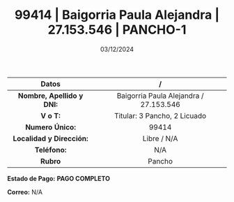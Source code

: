﻿---
title: 99414 | Baigorria Paula Alejandra | 27.153.546 | PANCHO-1
date: 03/12/2024
draft: false
tags: ['libre', 'titular', 'pancho']
---

|          **Datos**          |  /  |
|:---------------------------:|:---:|
| **Nombre, Apellido y DNI:** | Baigorria Paula Alejandra / 27.153.546 |
|          **V o T:**         | Titular: 3 Pancho, 2 Licuado |
|      **Numero Único:**      | 99414 |
|  **Localidad y Dirección:** | Libre / N/A |
|        **Teléfono:**        | N/A |
|          **Rubro**          | Pancho |

**Estado de Pago:** **PAGO COMPLETO**

**Correo:** N/A
